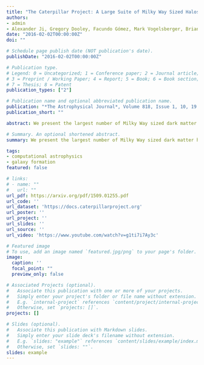 ```yaml
---
title: "The Caterpillar Project: A Large Suite of Milky Way Sized Halos"
authors:
- admin
- Alexander Ji, Gregory Dooley, Facundo Gómez, Mark Vogelsberger, Brian O'Shea, Anna Frebel
date: "2016-02-02T00:00:00Z"
doi: ""

# Schedule page publish date (NOT publication's date).
publishDate: "2016-02-02T00:00:00Z"

# Publication type.
# Legend: 0 = Uncategorized; 1 = Conference paper; 2 = Journal article;
# 3 = Preprint / Working Paper; 4 = Report; 5 = Book; 6 = Book section;
# 7 = Thesis; 8 = Patent
publication_types: ["2"]

# Publication name and optional abbreviated publication name.
publication: "*The Astrophysical Journal*, Volume 818, Issue 1, 10, 19 pp. (2016)."
publication_short: ""

abstract: We present the largest number of Milky Way sized dark matter halos simulated at very high mass ($\sim$ $10^4$ $M_\odot$/particle) and temporal resolution (5 Myrs/snapshot) done to date, quadrupling what is currently available in the literature. This initial suite consists of the first 24 halos of the whose project goal of 60 -- 70 halos will be made public when complete. We do not bias our halo selection by the size of the Lagrangian volume. We resolve $\sim$20,000 gravitationally bound subhalos within the virial radius of each host halo. Improvements were made upon current state-of-the-art halo finders to better identify substructure at such high resolutions, and on average we recover $\sim$4 subhalos in each host halo above 10$^8$ $M_\odot$ which would have otherwise not been found. The density profiles of relaxed host halos are reasonably fit by Einasto profiles ($\alpha$ = 0.169 $\pm$ 0.023) with dependence on the assembly history of a given halo. Averaging over all halos, the substructure mass fraction is $f_{m,subs} = 0.121 \pm 0.041$, and mass function slope is d$N$/d$M\propto M^{-1.88 \pm 0.10}$. We find concentration-dependent scatter in the normalizations at fixed halo mass. Our detailed contamination study of 264 low-resolution halos has resulted in unprecedentedly large high-resolution regions around our host halos for our fiducial resolution (sphere of radius $\sim1.4 \pm 0.4$ Mpc). This suite will allow detailed studies of low mass dwarf galaxies out to large galactocentric radii and the very first stellar systems at high redshift ($z$ $\geq$ 15).

# Summary. An optional shortened abstract.
summary: We present the largest number of Milky Way sized dark matter halos simulated at very high mass ($\sim$\ $10^4$ \Msol/particle) and temporal resolution (5 Myrs/snapshot) done to date, quadrupling what is currently available in the literature.

tags:
- computational astrophysics
- galaxy formation
featured: false

# links:
# - name: ""
#   url: ""
url_pdf: https://arxiv.org/pdf/1509.01255.pdf
url_code: ''
url_dataset: 'https://docs.caterpillarproject.org'
url_poster: ''
url_project: ''
url_slides: ''
url_source: ''
url_video: 'https://www.youtube.com/watch?v=g1ti7i7Ay3c'

# Featured image
# To use, add an image named `featured.jpg/png` to your page's folder. 
image:
  caption: ''
  focal_point: ""
  preview_only: false

# Associated Projects (optional).
#   Associate this publication with one or more of your projects.
#   Simply enter your project's folder or file name without extension.
#   E.g. `internal-project` references `content/project/internal-project/index.md`.
#   Otherwise, set `projects: []`.
projects: []

# Slides (optional).
#   Associate this publication with Markdown slides.
#   Simply enter your slide deck's filename without extension.
#   E.g. `slides: "example"` references `content/slides/example/index.md`.
#   Otherwise, set `slides: ""`.
slides: example
---
```

